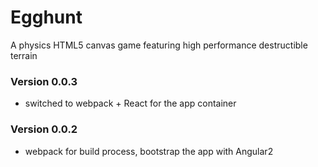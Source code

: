 # Egghunt
A physics HTML5 canvas game featuring high performance destructible terrain

### Version 0.0.3

- switched to webpack + React for the app container

### Version 0.0.2

- webpack for build process, bootstrap the app with Angular2
